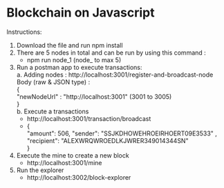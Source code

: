 # Blockchain on Javascript
 Instructions:
 
 1. Download the file and run npm install
 2. There are 5 nodes in total and can be run by using this command :
    - npm run node_1 (node_<x> to max 5)
 3. Run a postman app to execute transactions: <br />
    a. Adding nodes :
    http://localhost:3001/register-and-broadcast-node <br />
    Body (raw & JSON type) : <br />
       { <br />
         "newNodeUrl" : "http://localhost:3001" (3001 to 3005) <br />
       } <br />
    b. Execute a transactions <br />
    - http://localhost:3001/transaction/broadcast <br />
    -  { <br />
       "amount": 506,
       "sender":  "SSJKDHOWEHROEIRHOERT09E3533" , 
       "recipient":  "ALEXWRQWROEDLKJWRER349014344SN" <br />
       } <br />
 4. Execute the mine to create a new block
    - http://localhost:3001/mine <br />
 5. Run the explorer
    - http://localhost:3002/block-explorer

